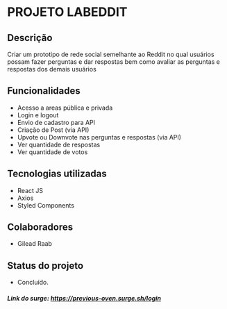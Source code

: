 # **PROJETO LABEDDIT**

## Descrição
Criar um prototipo de rede social semelhante ao Reddit no qual usuários possam fazer perguntas e dar respostas bem como avaliar as perguntas e respostas dos demais usuários

## Funcionalidades
* Acesso a areas pública e privada
* Login e logout
* Envio de cadastro para API
* Criação de Post (via API)
* Upvote ou Downvote nas perguntas e respostas (via API)
* Ver quantidade de respostas
* Ver quantidade de votos 

## Tecnologias utilizadas
* React JS
* Axios
* Styled Components

## Colaboradores
* Gilead Raab

## Status do projeto
* Concluído.

##### Link do surge:  https://previous-oven.surge.sh/login